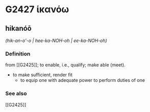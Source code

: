 # G2427 ἱκανόω

## hikanóō

_(hik-an-o'-o | hee-ka-NOH-oh | ee-ka-NOH-oh)_

### Definition

from [[G2425]]; to enable, i.e., qualify; make able (meet).

- to make sufficient, render fit
  - to equip one with adequate power to perform duties of one

### See also

[[G2425]]

